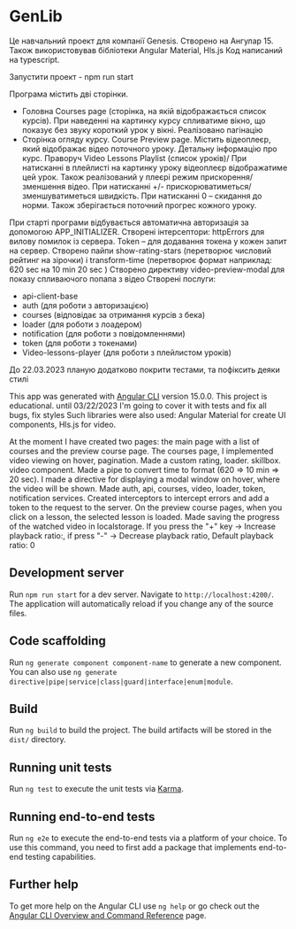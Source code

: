 # GenLib

Це навчальний проект для компанії Genesis.
Створено на Ангулар 15. Також використовував бібліотеки Angular Material, Hls.js
Код написаний на typescript.

Запустити проект - npm run start

Програма містить дві сторінки.

- Головна Courses page (сторінка, на якій відображається список курсів).
  При наведенні на картинку курсу спливатиме вікно, що показує без звуку короткий урок у вікні.
  Реалізовано пагінацію
- Сторінка огляду курсу. Course Preview page.
  Містить відеоплеєр, який відображає відео поточного уроку. Детальну інформацію про курс. Праворуч Video Lessons Playlist (список уроків)/
  При натисканні в плейлисті на картинку уроку відеоплеєр відображатиме цей урок.
  Також реалізований у плеєрі режим прискорення/зменшення відео. При натисканні +/- прискорюватиметься/зменшуватиметься швидкість.
  При натисканні 0 – скидання до норми.
  Також зберігається поточний прогрес кожного уроку.

При старті програми відбувається автоматична авторизація за допомогою APP_INITIALIZER.
Створені інтерсептори: httpErrors для вилову помилок із сервера. Token – для додавання токена у кожен запит на сервер.
Створено пайпи show-rating-stars (перетворює числовий рейтинг на зірочки)
і transform-time (перетворює формат наприклад: 620 sec на 10 min 20 sec )
Створено директиву video-preview-modal для показу спливаючого попапа з відео
Створені послуги:

- api-client-base
- auth (для роботи з авторизацією)
- courses (відповідає за отримання курсів з бека)
- loader (для роботи з лоадером)
- notification (для роботи з повідомленнями)
- token (для роботи з токенами)
- Video-lessons-player (для роботи з плейлистом уроків)

До 22.03.2023 планую додатково покрити тестами, та пофіксить деяки стилі

This app was generated with [Angular CLI](https://github.com/angular/angular-cli) version 15.0.0.
This project is educational. until 03/22/2023 I'm going to cover it with tests and fix all bugs, fix styles
Such libraries were also used: Angular Material for create UI components, Hls.js for video.

At the moment I have created two pages: the main page with a list of courses and the preview course page.
The courses page, I implemented video viewing on hover, pagination. Made a custom rating, loader. skillbox. video component. Made a pipe to convert time to format (620 => 10 min => 20 sec). I made a directive for displaying a modal window on hover, where the video will be shown. Made auth, api, courses, video, loader, token, notification services. Created interceptors to intercept errors and add a token to the request to the server. On the preview course pages, when you click on a lesson, the selected lesson is loaded. Made saving the progress of the watched video in localstorage. If you press the "+" key -> Increase playback ratio:, if press "-" -> Decrease playback ratio, Default playback ratio: 0

## Development server

Run `npm run start` for a dev server. Navigate to `http://localhost:4200/`. The application will automatically reload if you change any of the source files.

## Code scaffolding

Run `ng generate component component-name` to generate a new component. You can also use `ng generate directive|pipe|service|class|guard|interface|enum|module`.

## Build

Run `ng build` to build the project. The build artifacts will be stored in the `dist/` directory.

## Running unit tests

Run `ng test` to execute the unit tests via [Karma](https://karma-runner.github.io).

## Running end-to-end tests

Run `ng e2e` to execute the end-to-end tests via a platform of your choice. To use this command, you need to first add a package that implements end-to-end testing capabilities.

## Further help

To get more help on the Angular CLI use `ng help` or go check out the [Angular CLI Overview and Command Reference](https://angular.io/cli) page.
